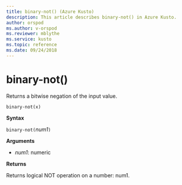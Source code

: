 ```yaml
---
title: binary-not() (Azure Kusto)
description: This article describes binary-not() in Azure Kusto.
author: orspod
ms.author: v-orspod
ms.reviewer: mblythe
ms.service: kusto
ms.topic: reference
ms.date: 09/24/2018
---
```

# binary-not()

Returns a bitwise negation of the input value.

    binary-not(x)

**Syntax**

`binary-not(`*num1*`)`

**Arguments**

* *num1*: numeric 

**Returns**

Returns logical NOT operation on a number: num1.